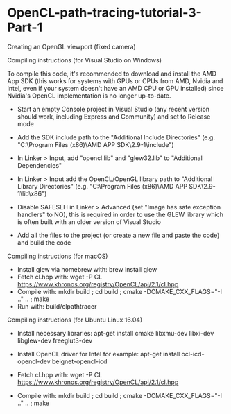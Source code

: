 # OpenCL-path-tracing-tutorial-3-Part-1
Creating an OpenGL viewport (fixed camera)

Compiling instructions (for Visual Studio on Windows)

To compile this code, it's recommended to download and install the AMD App SDK (this works for systems with GPUs or CPUs from AMD, Nvidia and Intel, even if your system doesn't have an AMD CPU or GPU installed) since Nvidia's OpenCL implementation is no longer up-to-date.

- Start an empty Console project in Visual Studio (any recent version should work, including Express and Community) and set to Release mode
    
- Add the SDK include path to the "Additional Include Directories" (e.g. "C:\Program Files (x86)\AMD APP SDK\2.9-1\include")
    
- In Linker > Input, add "opencl.lib" and "glew32.lib" to "Additional Dependencies" 
 
- In Linker > Input add the OpenCL/OpenGL library path to "Additional Library Directories" (e.g. "C:\Program Files (x86)\AMD APP SDK\2.9-1\lib\x86")

- Disable SAFESEH in Linker > Advanced (set "Image has safe exception handlers" to NO), this is required in order to use the GLEW library which is often built with an older version of Visual Studio
    
- Add all the files to the project (or create a new file and paste the code) and build the code

Compiling instructions (for macOS)

- Install glew via homebrew with: brew install glew
- Fetch cl.hpp with: wget -P CL https://www.khronos.org/registry/OpenCL/api/2.1/cl.hpp
- Compile with: mkdir build ; cd build ; cmake -DCMAKE_CXX_FLAGS="-I .." .. ; make
- Run with: build/clpathtracer

Compiling instructions (for Ubuntu Linux 16.04)

- Install necessary libraries: apt-get install cmake libxmu-dev libxi-dev libglew-dev freeglut3-dev
- Install OpenCL driver for Intel for example: apt-get install ocl-icd-opencl-dev beignet-opencl-icd

- Fetch cl.hpp with: wget -P CL https://www.khronos.org/registry/OpenCL/api/2.1/cl.hpp
- Compile with: mkdir build ; cd build ; cmake -DCMAKE_CXX_FLAGS="-I .." .. ; make
